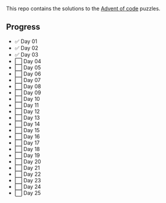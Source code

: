 This repo contains the solutions to the [Advent of code](https://adventofcode.com/) puzzles.

## Progress

- :white_check_mark: Day 01
- :white_check_mark: Day 02
- :white_check_mark: Day 03
- :white_large_square: Day 04
- :white_large_square: Day 05
- :white_large_square: Day 06
- :white_large_square: Day 07
- :white_large_square: Day 08
- :white_large_square: Day 09
- :white_large_square: Day 10
- :white_large_square: Day 11
- :white_large_square: Day 12
- :white_large_square: Day 13
- :white_large_square: Day 14
- :white_large_square: Day 15
- :white_large_square: Day 16
- :white_large_square: Day 17
- :white_large_square: Day 18
- :white_large_square: Day 19
- :white_large_square: Day 20
- :white_large_square: Day 21
- :white_large_square: Day 22
- :white_large_square: Day 23
- :white_large_square: Day 24
- :white_large_square: Day 25
